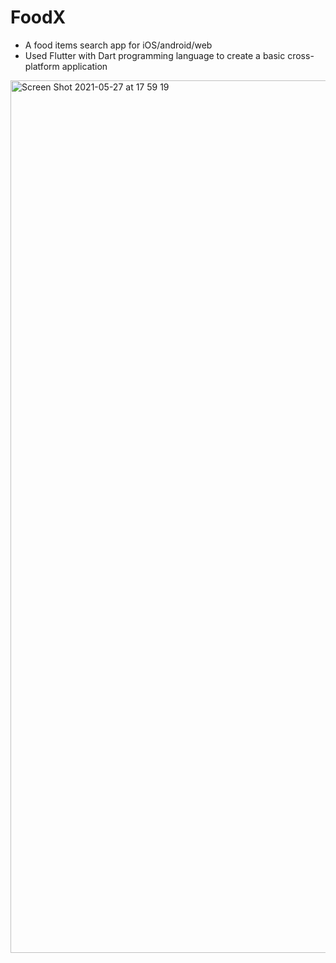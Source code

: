 # FoodX

- A food items search app for iOS/android/web
- Used Flutter with Dart programming language to create a basic cross-platform application

<img width="1396" alt="Screen Shot 2021-05-27 at 17 59 19" src="https://user-images.githubusercontent.com/1919194/119799130-c2018f80-bf16-11eb-8db5-0b4eae98ffba.png">
